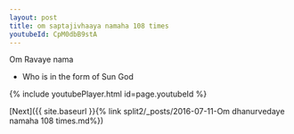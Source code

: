 ```yaml
---
layout: post
title: om saptajivhaaya namaha 108 times
youtubeId: CpM0dbB9stA
---
```

 
 
Om Ravaye nama 
 
 -  Who is in the form of Sun God 
 
  
 
  
 
 
 
 
 
 


{% include youtubePlayer.html id=page.youtubeId %}
 
[Next]({{ site.baseurl }}{% link  split2/_posts/2016-07-11-Om dhanurvedaye namaha 108 times.md%})
 
